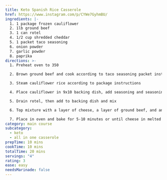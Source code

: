 ```yaml
---
title: Keto Spanish Rice Casserole
href: https://www.instagram.com/p/CYWe7GyhmBU/
ingredients: |-
  1. 1 package frozen cauliflower
  2. 1lb ground beef
  3. 1 can rotel
  4. 1/2 cup shredded cheddar
  5. 1 packet taco seasoning
  6. onion powder
  7. garlic powder
  8. paprika
directions: >-
  1. Preheat oven to 350

  2. Brown ground beef and cook according to taco seasoning packet instructions

  3. Steam cauliflower rice according to package instructions

  4. Place cauliflower in 9x10 backing dish, add seasoning and seasoning and mix till well combined

  5. Drain rotel, then add to backing dish and mix

  6. Top mixture with a layer of cheese, a layer of ground beef, and another layer of cheese

  7. Place in oven and bake for 5-10 minutes or until cheese in melted
category: main course
subcategory:
  - keto
  - all in one casserole
prepTime: 10 mins
cookTime: 10 mins
totalTime: 20 mins
servings: "4"
rating: 3
ease: easy
needsMarinade: false
---
```

